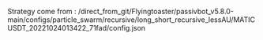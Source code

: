 Strategy come from : /direct_from_git/Flyingtoaster/passivbot_v5.8.0-main/configs/particle_swarm/recursive/long_short_recursive_lessAU/MATICUSDT_20221024013422_71fad/config.json